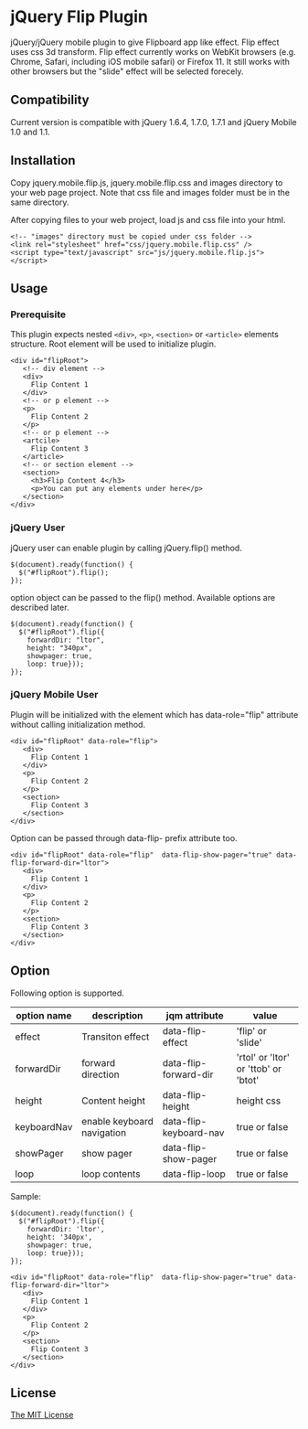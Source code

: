 # jQuery Flip Plugin

jQuery/jQuery mobile plugin to give Flipboard app like effect. Flip effect uses css 3d transform. Flip effect currently works on WebKit browsers (e.g. Chrome, Safari, including iOS mobile safari) or Firefox 11. It still works with other browsers but the "slide" effect will be selected forecely.

## Compatibility
Current version is compatible with jQuery 1.6.4, 1.7.0, 1.7.1 and jQuery Mobile 1.0 and 1.1.


## Installation

Copy jquery.mobile.flip.js, jquery.mobile.flip.css and images directory to your web page project. Note that css file and images folder must be in the same directory. 

After copying files to your web project, load js and css file into your html.

    <!-- "images" directory must be copied under css folder -->
    <link rel="stylesheet" href="css/jquery.mobile.flip.css" />
    <script type="text/javascript" src="js/jquery.mobile.flip.js"></script>

## Usage

### Prerequisite
This plugin expects nested `<div>`, `<p>`, `<section>` or `<article>` elements structure. Root element will be used to initialize plugin.

    <div id="flipRoot">
       <!-- div element -->
       <div>
         Flip Content 1
       </div> 
       <!-- or p element -->
       <p> 
         Flip Content 2
       </p>
       <!-- or p element -->
       <artcile>
         Flip Content 3
       </article>
       <!-- or section element -->       
       <section>
         <h3>Flip Content 4</h3>
         <p>You can put any elements under here</p>
       </section>
    </div>

### jQuery User
jQuery user can enable plugin by calling jQuery.flip() method.

    $(document).ready(function() {
      $("#flipRoot").flip();
    });

option object can be passed to the flip() method. Available options are described later.

    $(document).ready(function() {
      $("#flipRoot").flip({
        forwardDir: "ltor",
        height: "340px",
        showpager: true,
        loop: true}));
    });

### jQuery Mobile User
Plugin will be initialized with the element which has data-role="flip" attribute without calling initialization method. 

    <div id="flipRoot" data-role="flip">
       <div>
         Flip Content 1
       </div> 
       <p> 
         Flip Content 2
       </p>
       <section>
         Flip Content 3
       </section>
    </div>

Option can be passed through data-flip- prefix attribute too.

    <div id="flipRoot" data-role="flip"  data-flip-show-pager="true" data-flip-forward-dir="ltor">
       <div>
         Flip Content 1
       </div> 
       <p> 
         Flip Content 2
       </p>
       <section>
         Flip Content 3
       </section>
    </div>

## Option
Following option is supported.

 option name | description | jqm attribute | value
-------------|-------------|---------------|------
effect       |Transiton effect|data-flip-effect|'flip' or 'slide'
forwardDir   |forward direction|data-flip-forward-dir|'rtol' or 'ltor' or 'ttob' or 'btot'
height       |Content height|data-flip-height| height css
keyboardNav  |enable keyboard navigation|data-flip-keyboard-nav|true or false
showPager    |show pager|data-flip-show-pager|true or false
loop         |loop contents|data-flip-loop|true or false

Sample:

    $(document).ready(function() {
      $("#flipRoot").flip({
        forwardDir: 'ltor',
        height: '340px',
        showpager: true,
        loop: true}));
    });
    
    <div id="flipRoot" data-role="flip"  data-flip-show-pager="true" data-flip-forward-dir="ltor">
       <div>
         Flip Content 1
       </div> 
       <p> 
         Flip Content 2
       </p>
       <section>
         Flip Content 3
       </section>
    </div>
    

## License

[The MIT License](http://www.opensource.org/licenses/mit-license.php "link to Open Source Initiative")
